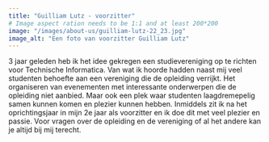 ```yaml
---
title: "Guilliam Lutz - voorzitter"
# Image aspect ration needs to be 1:1 and at least 200*200
image: "/images/about-us/guilliam-lutz-22_23.jpg"
image_alt: "Een foto van voorzitter Guilliam Lutz"
---
```

3 jaar geleden heb ik het idee gekregen een studievereniging op te richten voor Technische Informatica. Van wat ik hoorde hadden naast mij veel studenten behoefte aan een vereniging die de opleiding verrijkt. Het organiseren van evenementen met interessante onderwerpen die de opleiding niet aanbied. Maar ook een plek waar studenten laagdremepelig samen kunnen komen en plezier kunnen hebben. Inmiddels zit ik na het oprichtingsjaar in mijn 2e jaar als voorzitter en ik doe dit met veel plezier en passie. Voor vragen over de opleiding en de vereniging of al het andere kan je altijd bij mij terecht.